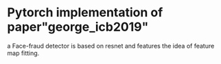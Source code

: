 # Pytorch implementation of paper"george_icb2019"
a Face-fraud detector is based on resnet and features the idea of feature map fitting.

